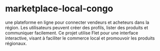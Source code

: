 # marketplace-local-congo
une plateforme en ligne pour connecter vendeurs et acheteurs dans la région. Les utilisateurs peuvent créer des profils, lister des produits et communiquer facilement. Ce projet utilise Flet pour une interface interactive, visant à faciliter le commerce local et promouvoir les produits régionaux.
